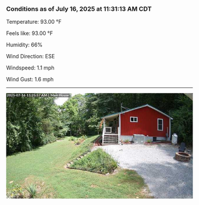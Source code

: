 ### Conditions as of July 16, 2025 at 11:31:13 AM CDT 

Temperature: 93.00 &deg;F

Feels like: 93.00 &deg;F

Humidity: 66%

Wind Direction: ESE

Windspeed: 1.1 mph

Wind Gust: 1.6 mph

---

<img src="./images/latest.jpeg"/>

